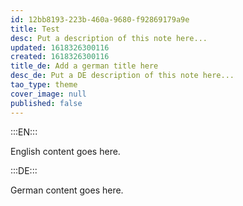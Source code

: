 ```yaml
---
id: 12bb8193-223b-460a-9680-f92869179a9e
title: Test
desc: Put a description of this note here...
updated: 1618326300116
created: 1618326300116
title_de: Add a german title here
desc_de: Put a DE description of this note here...
tao_type: theme
cover_image: null
published: false
---
```


:::EN:::

English content goes here.

:::DE:::

German content goes here.
